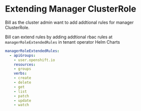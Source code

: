 # Extending Manager ClusterRole

Bill as the cluster admin want to add addtional rules for manager ClusterRole.

Bill can extend rules by adding addtional rbac rules at `managerRoleExtendedRules` in tenant operator Helm Charts
```yaml
managerRoleExtendedRules:
  - apiGroups:
    - user.openshift.io
    resources:
    - groups
    verbs:
    - create
    - delete
    - get
    - list
    - patch
    - update
    - watch
```
